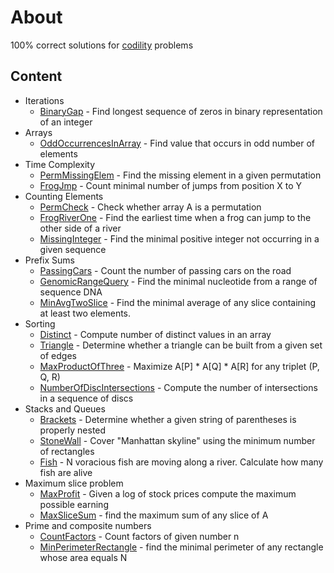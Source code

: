 # About
100% correct solutions for [codility](https://codility.com/programmers) problems
## Content
* Iterations
  * [BinaryGap](src/main/java/com/apulbere/codility/lesson1/binarygap/Solution.java) - Find longest sequence of zeros in binary representation of an integer
* Arrays
  * [OddOccurrencesInArray](src/main/java/com/apulbere/codility/lesson2/oddoccurences/Solution.java) - Find value that occurs in odd number of elements
* Time Complexity
  * [PermMissingElem](src/main/java/com/apulbere/codility/lesson3/permmissingelem/Solution.java) - Find the missing element in a given permutation
  * [FrogJmp](src/main/java/com/apulbere/codility/lesson3/frogjump/Solution.java) - Count minimal number of jumps from position X to Y
* Counting Elements
  * [PermCheck](src/main/java/com/apulbere/codility/lesson4/permcheck/Solution.java) - Check whether array A is a permutation
  * [FrogRiverOne](src/main/java/com/apulbere/codility/lesson4/frogriverone/Solution.java) - Find the earliest time when a frog can jump to the other side of a river
  * [MissingInteger](src/main/java/com/apulbere/codility/lesson4/missinginteger/Solution.java) - Find the minimal positive integer not occurring in a given sequence
* Prefix Sums
  * [PassingCars](src/main/java/com/apulbere/codility/lesson5/passingcars/Solution.java) - Count the number of passing cars on the road
  * [GenomicRangeQuery](src/main/scala/com/apulbere/codility/lesson5/genomicrangequery/Solution.scala) -  Find the minimal nucleotide from a range of sequence DNA
  * [MinAvgTwoSlice](src/main/scala/com/apulbere/codility/lesson5/minavgtwoslice/Solution.scala) -  Find the minimal average of any slice containing at least two elements.
* Sorting
  * [Distinct](src/main/scala/com/apulbere/codility/lesson6/distinct/Solution.scala) - Compute number of distinct values in an array
  * [Triangle](src/main/scala/com/apulbere/codility/lesson6/triangle/Solution.scala) - Determine whether a triangle can be built from a given set of edges
  * [MaxProductOfThree](src/main/scala/com/apulbere/codility/lesson6/maxproductofthree/Solution.scala) - Maximize A[P] * A[Q] * A[R] for any triplet (P, Q, R)
  * [NumberOfDiscIntersections](src/main/scala/com/apulbere/codility/lesson6/numberofdiscintersections/Solution.scala) - Compute the number of intersections in a sequence of discs
* Stacks and Queues
  * [Brackets](src/main/scala/com/apulbere/codility/lesson7/brackets/Solution.scala) - Determine whether a given string of parentheses is properly nested
  * [StoneWall](src/main/scala/com/apulbere/codility/lesson7/stonewall/Solution.scala) - Cover "Manhattan skyline" using the minimum number of rectangles
  * [Fish](src/main/scala/com/apulbere/codility/lesson7/fish/Solution.scala) - N voracious fish are moving along a river. Calculate how many fish are alive
* Maximum slice problem
  * [MaxProfit](src/main/scala/com/apulbere/codility/lesson9/maxprofit/Solution.scala) - Given a log of stock prices compute the maximum possible earning
  * [MaxSliceSum](src/main/scala/com/apulbere/codility/lesson9/maxslicesum/Solution.scala) - find the maximum sum of any slice of A
* Prime and composite numbers
  * [CountFactors](src/main/scala/com/apulbere/codility/lesson10/countfactors/Solution.scala) - Count factors of given number n
  * [MinPerimeterRectangle](src/main/scala/com/apulbere/codility/lesson10/minperimeterrectangle/Solution.scala) - find the minimal perimeter of any rectangle whose area equals N